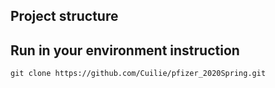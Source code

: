 ## Project structure

## Run in your environment instruction
```
git clone https://github.com/Cuilie/pfizer_2020Spring.git
```
